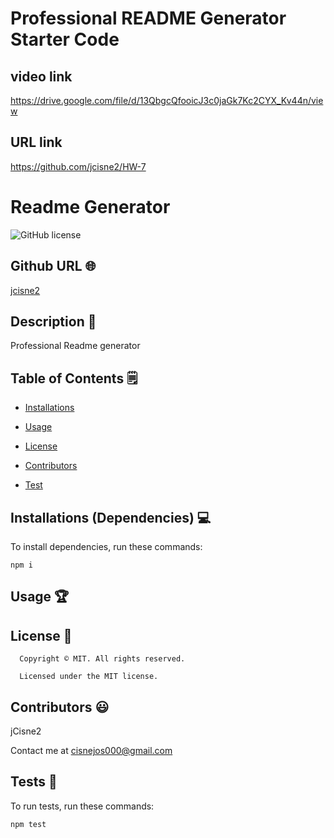 # Professional README Generator Starter Code

## video link
https://drive.google.com/file/d/13QbgcQfooicJ3c0jaGk7Kc2CYX_Kv44n/view

## URL link
https://github.com/jcisne2/HW-7

# Readme Generator
![GitHub license](https://img.shields.io/badge/license-MIT-yellowgreen.svg)

## Github URL 🌐

[jcisne2](https://github.com/jcisne2/)

## Description 📝

Professional Readme generator


## Table of Contents 🗒

* [Installations](#dependencies)

* [Usage](#usage)


* [License](#license)


* [Contributors](#contributors)

* [Test](#test)


## Installations (Dependencies) 💻

To install dependencies, run these commands:

```
npm i
```


## Usage 🏆



## License 📛

      Copyright © MIT. All rights reserved. 
      
      Licensed under the MIT license.


## Contributors 😃

jCisne2

Contact me at cisnejos000@gmail.com


## Tests 🧪

To run tests, run these commands:

```
npm test
```

